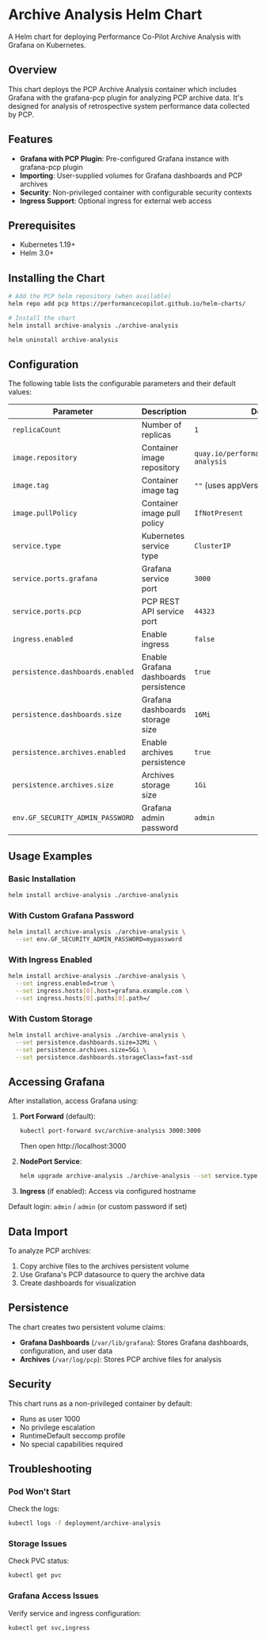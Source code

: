 # Archive Analysis Helm Chart

A Helm chart for deploying Performance Co-Pilot Archive Analysis with Grafana on Kubernetes.

## Overview

This chart deploys the PCP Archive Analysis container which includes Grafana with the grafana-pcp plugin for analyzing PCP archive data. It's designed for analysis of retrospective system performance data collected by PCP.

## Features

- **Grafana with PCP Plugin**: Pre-configured Grafana instance with grafana-pcp plugin
- **Importing**: User-supplied volumes for Grafana dashboards and PCP archives
- **Security**: Non-privileged container with configurable security contexts
- **Ingress Support**: Optional ingress for external web access

## Prerequisites

- Kubernetes 1.19+
- Helm 3.0+

## Installing the Chart

```bash
# Add the PCP helm repository (when available)
helm repo add pcp https://performancecopilot.github.io/helm-charts/

# Install the chart
helm install archive-analysis ./archive-analysis
```

```bash
helm uninstall archive-analysis
```

## Configuration

The following table lists the configurable parameters and their default values:

| Parameter | Description | Default |
|-----------|-------------|---------|
| `replicaCount` | Number of replicas | `1` |
| `image.repository` | Container image repository | `quay.io/performancecopilot/archive-analysis` |
| `image.tag` | Container image tag | `""` (uses appVersion) |
| `image.pullPolicy` | Container image pull policy | `IfNotPresent` |
| `service.type` | Kubernetes service type | `ClusterIP` |
| `service.ports.grafana` | Grafana service port | `3000` |
| `service.ports.pcp` | PCP REST API service port | `44323` |
| `ingress.enabled` | Enable ingress | `false` |
| `persistence.dashboards.enabled` | Enable Grafana dashboards persistence | `true` |
| `persistence.dashboards.size` | Grafana dashboards storage size | `16Mi` |
| `persistence.archives.enabled` | Enable archives persistence | `true` |
| `persistence.archives.size` | Archives storage size | `1Gi` |
| `env.GF_SECURITY_ADMIN_PASSWORD` | Grafana admin password | `admin` |

## Usage Examples

### Basic Installation

```bash
helm install archive-analysis ./archive-analysis
```

### With Custom Grafana Password

```bash
helm install archive-analysis ./archive-analysis \
  --set env.GF_SECURITY_ADMIN_PASSWORD=mypassword
```

### With Ingress Enabled

```bash
helm install archive-analysis ./archive-analysis \
  --set ingress.enabled=true \
  --set ingress.hosts[0].host=grafana.example.com \
  --set ingress.hosts[0].paths[0].path=/
```

### With Custom Storage

```bash
helm install archive-analysis ./archive-analysis \
  --set persistence.dashboards.size=32Mi \
  --set persistence.archives.size=5Gi \
  --set persistence.dashboards.storageClass=fast-ssd
```

## Accessing Grafana

After installation, access Grafana using:

1. **Port Forward** (default):
   ```bash
   kubectl port-forward svc/archive-analysis 3000:3000
   ```
   Then open http://localhost:3000

2. **NodePort Service**:
   ```bash
   helm upgrade archive-analysis ./archive-analysis --set service.type=NodePort
   ```

3. **Ingress** (if enabled):
   Access via configured hostname

Default login: `admin` / `admin` (or custom password if set)

## Data Import

To analyze PCP archives:

1. Copy archive files to the archives persistent volume
2. Use Grafana's PCP datasource to query the archive data
3. Create dashboards for visualization

## Persistence

The chart creates two persistent volume claims:

- **Grafana Dashboards** (`/var/lib/grafana`): Stores Grafana dashboards, configuration, and user data
- **Archives** (`/var/log/pcp`): Stores PCP archive files for analysis

## Security

This chart runs as a non-privileged container by default:
- Runs as user 1000
- No privilege escalation
- RuntimeDefault seccomp profile
- No special capabilities required

## Troubleshooting

### Pod Won't Start
Check the logs:
```bash
kubectl logs -f deployment/archive-analysis
```

### Storage Issues
Check PVC status:
```bash
kubectl get pvc
```

### Grafana Access Issues
Verify service and ingress configuration:
```bash
kubectl get svc,ingress
```
